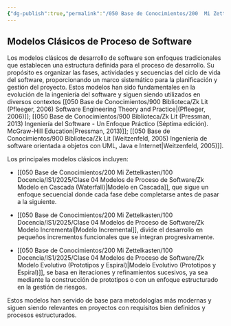 ```yaml
---
{"dg-publish":true,"permalink":"/050 Base de Conocimientos/200  Mi Zettelkasten/100 Docencia/IS1/2025/Clase 04 Modelos de Proceso de Software/Zk Modelos Clásicos de Proceso de Software/","tags":["digitalGarden","modeloDeProceso"]}
---
```


## Modelos Clásicos de Proceso de Software

Los modelos clásicos de desarrollo de software son enfoques tradicionales que establecen una estructura definida para el proceso de desarrollo. Su propósito es organizar las fases, actividades y secuencias del ciclo de vida del software, proporcionando un marco sistemático para la planificación y gestión del proyecto. Estos modelos han sido fundamentales en la evolución de la ingeniería del software y siguen siendo utilizados en diversos contextos [[050 Base de Conocimientos/900 Biblioteca/Zk Lit (Pfleeger, 2006) Software Engineering Theory and Practice\|(Pfleeger, 2006)]]; [[050 Base de Conocimientos/900 Biblioteca/Zk Lit (Pressman, 2013) Ingeniería del Software - Un Enfoque Práctico (Séptima edición). McGraw-Hill Education\|Pressman, 2013)]]; [[050 Base de Conocimientos/900 Biblioteca/Zk Lit (Weitzenfeld, 2005) Ingenieria de software orientada a objetos con UML, Java e Internet\|Weitzenfeld, 2005)]].

Los principales modelos clásicos incluyen:

- [[050 Base de Conocimientos/200  Mi Zettelkasten/100 Docencia/IS1/2025/Clase 04 Modelos de Proceso de Software/Zk Modelo en Cascada (Waterfall)\|Modelo en Cascada]], que sigue un enfoque secuencial donde cada fase debe completarse antes de pasar a la siguiente.

- [[050 Base de Conocimientos/200  Mi Zettelkasten/100 Docencia/IS1/2025/Clase 04 Modelos de Proceso de Software/Zk Modelo Incremental\|Modelo Incremental]], divide el desarrollo en pequeños incrementos funcionales que se integran progresivamente.

- [[050 Base de Conocimientos/200  Mi Zettelkasten/100 Docencia/IS1/2025/Clase 04 Modelos de Proceso de Software/Zk Modelo Evolutivo (Prototipos y Espiral)\|Modelo Evolutivo (Prototipos y Espiral)]], se basa en iteraciones y refinamientos sucesivos, ya sea mediante la construcción de prototipos o con un enfoque estructurado en la gestión de riesgos.

Estos modelos han servido de base para metodologías más modernas y siguen siendo relevantes en proyectos con requisitos bien definidos y procesos estructurados.